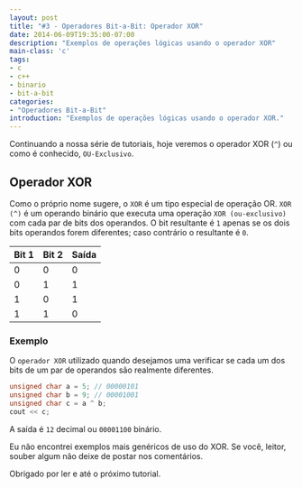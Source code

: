 ```yaml
---
layout: post
title: "#3 - Operadores Bit-a-Bit: Operador XOR"
date: 2014-06-09T19:35:00-07:00
description: "Exemplos de operações lógicas usando o operador XOR"
main-class: 'c'
tags:
- c
- c++
- binario
- bit-a-bit
categories:
- "Operadores Bit-a-Bit"
introduction: "Exemplos de operações lógicas usando o operador XOR."
---
```


Continuando a nossa série de tutoriais, hoje veremos o operador XOR (`^`) ou como é conhecido, `OU-Exclusivo`.

## Operador XOR

Como o próprio nome sugere, o `XOR` é um tipo especial de operação OR.
`XOR (^)` é um operando binário que executa uma operação `XOR (ou-exclusivo)` com cada par de bits dos operandos. O bit resultante é `1` apenas se os dois bits operandos forem diferentes; caso contrário o resultante é `0`.

Bit 1|Bit 2|Saída
:---|:-|:--
0	|0|	0
0	|1|	1
1	|0|	1
1	|1|	0

### Exemplo

O `operador XOR` utilizado quando desejamos uma verificar se cada um dos bits de um par de operandos são realmente diferentes.

```cpp
unsigned char a = 5; // 00000101
unsigned char b = 9; // 00001001
unsigned char c = a ^ b;
cout << c;
```
A saída é `12` decimal ou `00001100` binário.

Eu não encontrei exemplos mais genéricos de uso do XOR. Se você, leitor, souber algum não deixe de postar nos comentários.

Obrigado por ler e até o próximo tutorial.